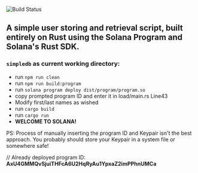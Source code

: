 ![Build Status](https://img.shields.io/badge/simple-db-brightgreen)

## A simple user storing and retrieval script, built entirely on Rust using the Solana Program and Solana's Rust SDK.
### `simpledb` as current working directory:
- run `npm run clean`
- run `npm run build:program`
- run `solana program deploy dist/program/program.so`
- copy prompted program ID and enter it in load/main.rs Line43
- Modify first/last names as wished
- run `cargo build`
- run `cargo run`
- **WELCOME TO SOLANA!**

PS: Process of manually inserting the program ID and Keypair isn't the best approach. You probably should store your Keypair in a system file or somewhere safe!

// Already deployed program ID: **AxU4GMMQvSjuiTHFcA6U2HqRyAu1YpxaZ2imPPhnUMCa**